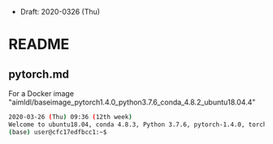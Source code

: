 * Draft: 2020-0326 (Thu)
# README

## pytorch.md
For a Docker image "aimldl/baseimage_pytorch1.4.0_python3.7.6_conda_4.8.2_ubuntu18.04.4"
```bash
2020-03-26 (Thu) 09:36 (12th week)
Welcome to ubuntu18.04, conda 4.8.3, Python 3.7.6, pytorch-1.4.0, torchvision-0.5.0, torchtext-0.5.0, torchaudio-0.4.0
(base) user@cfc17edfbcc1:~$ 
```
